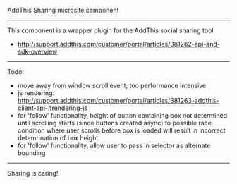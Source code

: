 AddThis Sharing microsite component

***

This component is a wrapper plugin for the AddThis social sharing tool

* http://support.addthis.com/customer/portal/articles/381262-api-and-sdk-overview

***

Todo:

* move away from window scroll event; too performance intensive
* js rendering: http://support.addthis.com/customer/portal/articles/381263-addthis-client-api-#rendering-js
* for 'follow' functionality, height of button containing box not determined until scrolling starts (since buttons created async) fo possible race condition where user scrolls before box is loaded will result in incorrect detemrination of box height
* for 'follow' functionality, allow user to pass in selector as alternate bounding

***

Sharing is caring!